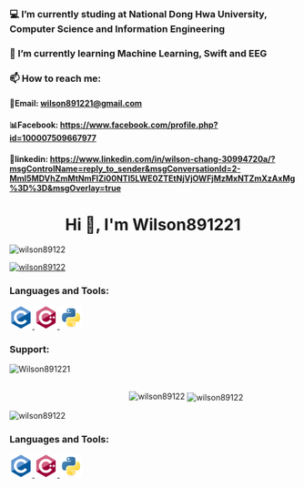 ### 💻   I’m currently studing at National Dong Hwa University, Computer Science and Information Engineering
### 📓   I’m currently learning Machine Learning, Swift and EEG
### 📫   How to reach me:
####    📧Email: wilson891221@gmail.com
####    📊Facebook: https://www.facebook.com/profile.php?id=100007509667977
####    📃linkedin: https://www.linkedin.com/in/wilson-chang-30994720a/?msgControlName=reply_to_sender&msgConversationId=2-MmI5MDVhZmMtNmFlZi00NTI5LWE0ZTEtNjVjOWFjMzMxNTZmXzAxMg%3D%3D&msgOverlay=true
<h1 align="center">Hi 👋, I'm Wilson891221</h1>
<p align="left"> <img src="https://komarev.com/ghpvc/?username=wilson89122&label=Profile%20views&color=0e75b6&style=flat" alt="wilson89122" /> </p>

<p align="left"> <a href="https://github.com/ryo-ma/github-profile-trophy"><img src="https://github-profile-trophy.vercel.app/?username=wilson89122" alt="wilson89122" /></a> </p>


<h3 align="left">Languages and Tools:</h3>
<p align="left"> <a href="https://www.cprogramming.com/" target="_blank"> <img src="https://raw.githubusercontent.com/devicons/devicon/master/icons/c/c-original.svg" alt="c" width="40" height="40"/> </a> <a href="https://www.w3schools.com/cpp/" target="_blank"> <img src="https://raw.githubusercontent.com/devicons/devicon/master/icons/cplusplus/cplusplus-original.svg" alt="cplusplus" width="40" height="40"/> </a> <a href="https://www.python.org" target="_blank"> <img src="https://raw.githubusercontent.com/devicons/devicon/master/icons/python/python-original.svg" alt="python" width="40" height="40"/> </a> </p>

<h3 align="left">Support:</h3>
<p><a href="https://www.buymeacoffee.com/Wilson891221"> <img align="left" src="https://cdn.buymeacoffee.com/buttons/v2/default-yellow.png" height="50" width="210" alt="Wilson891221" /></a></p><br><br>

<p><img align="left" src="https://github-readme-stats.vercel.app/api/top-langs?username=wilson89122&show_icons=true&locale=en&layout=compact" alt="wilson89122" /></p>

<p>&nbsp;<img align="center" src="https://github-readme-stats.vercel.app/api?username=wilson89122&show_icons=true&locale=en" alt="wilson89122" /></p>

<p><img align="center" src="https://github-readme-streak-stats.herokuapp.com/?user=wilson89122&" alt="wilson89122" /></p>

<h3 align="left">Languages and Tools:</h3>
<p align="left"> <a href="https://www.cprogramming.com/" target="_blank"> <img src="https://raw.githubusercontent.com/devicons/devicon/master/icons/c/c-original.svg" alt="c" width="40" height="40"/> </a> <a href="https://www.w3schools.com/cpp/" target="_blank"> <img src="https://raw.githubusercontent.com/devicons/devicon/master/icons/cplusplus/cplusplus-original.svg" alt="cplusplus" width="40" height="40"/> </a> <a href="https://www.python.org" target="_blank"> <img src="https://raw.githubusercontent.com/devicons/devicon/master/icons/python/python-original.svg" alt="python" width="40" height="40"/> </a> </p>

<!--
**Wilson891221/Wilson891221** is a ✨ _special_ ✨ repository because its `README.md` (this file) appears on your GitHub profile.

Here are some ideas to get you started:

# 🔭 I’m currently studing at National Dong Hwa University, Computer Science and Information Engineering
- 🌱 I’m currently learning ...
- 👯 I’m looking to collaborate on ...
- 🤔 I’m looking for help with ...
- 💬 Ask me about ...
- 📫 How to reach me: ...
- 😄 Pronouns: ...
- ⚡ Fun fact: ...
-->
